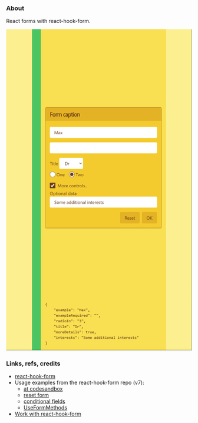 ### About

React forms with react-hook-form.

![](src/assets/previews/2023-03-25_16-26-00.png)

### Links, refs, credits

* [react-hook-form](https://react-hook-form.com)
* Usage examples from the react-hook-form repo (v7):
  * [at codesandbox](https://github.com/react-hook-form/react-hook-form/tree/master/examples)
  * [reset form](https://github.com/react-hook-form/react-hook-form/blob/master/examples/V7/resetForm.tsx)
  * [conditional fields](https://github.com/react-hook-form/react-hook-form/blob/master/examples/V7/conditionalFields.tsx)
  * [UseFormMethods](https://github.com/react-hook-form/react-hook-form/blob/master/examples/V7/typescript/UseFormMethods.tsx)
* [Work with react-hook-form](https://habr.com/ru/company/timeweb/blog/722108)
 
